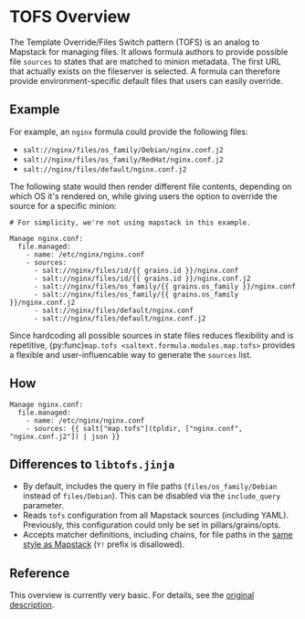 # TOFS Overview

The Template Override/Files Switch pattern (TOFS) is an analog to Mapstack for managing files. It allows formula authors to provide possible file `sources` to states that are matched to minion metadata. The first URL that actually exists on the fileserver is selected. A formula can therefore provide environment-specific default files that users can easily override.

## Example
For example, an `nginx` formula could provide the following files:

- `salt://nginx/files/os_family/Debian/nginx.conf.j2`
- `salt://nginx/files/os_family/RedHat/nginx.conf.j2`
- `salt://nginx/files/default/nginx.conf.j2`

The following state would then render different file contents, depending on which OS it's rendered on, while giving users the option to override the source for a specific minion:

```sls
# For simplicity, we're not using mapstack in this example.

Manage nginx.conf:
  file.managed:
    - name: /etc/nginx/nginx.conf
    - sources:
      - salt://nginx/files/id/{{ grains.id }}/nginx.conf
      - salt://nginx/files/id/{{ grains.id }}/nginx.conf.j2
      - salt://nginx/files/os_family/{{ grains.os_family }}/nginx.conf
      - salt://nginx/files/os_family/{{ grains.os_family }}/nginx.conf.j2
      - salt://nginx/files/default/nginx.conf
      - salt://nginx/files/default/nginx.conf.j2
```

Since hardcoding all possible sources in state files reduces flexibility and is repetitive, {py:func}`map.tofs <saltext.formula.modules.map.tofs>` provides a flexible and user-influencable way to generate the `sources` list.

## How
```sls
Manage nginx.conf:
  file.managed:
    - name: /etc/nginx/nginx.conf
    - sources: {{ salt["map.tofs"](tpldir, ["nginx.conf", "nginx.conf.j2"]) | json }}
```

## Differences to `libtofs.jinja`
* By default, includes the query in file paths (`files/os_family/Debian` instead of `files/Debian`). This can be disabled via the `include_query` parameter.
* Reads `tofs` configuration from all Mapstack sources (including YAML). Previously, this configuration could only be set in pillars/grains/opts.
* Accepts matcher definitions, including chains, for file paths in the [same style as Mapstack](matcher-def-target) (`Y!` prefix is disallowed).

## Reference
This overview is currently very basic. For details, see the [original description][tofs-pattern].

[tofs-pattern]: https://github.com/saltstack-formulas/template-formula/blob/master/docs/TOFS_pattern.rst
